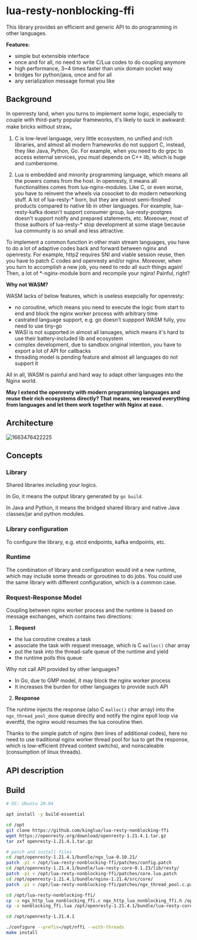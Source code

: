 # lua-resty-nonblocking-ffi

This library provides an efficient and generic API to do programming in other languages.

**Features:**
* simple but extensible interface
* once and for all, no need to write C/Lua codes to do coupling anymore
* high performance, 3~4 times faster than unix domain socket way
* bridges for python/java, once and for all
* any serialization message format you like

## Background

In openresty land, when you turns to implement some logic, especially to couple with third-party popular frameworks,
it's likely to suck in awkward: make bricks without straw。

1. C is low-level language, very little ecosystem, no unified and rich libraries, and almost
all modern frameworks do not support C, instead, they like Java, Python, Go. For example,
when you need to do grpc to access external services, you must depends on C++ lib, which is huge and cumbersome.

2. Lua is embedded and minority programming language, which means all the powers comes from the host.
In openresty, it means all functionalities comes from lua-nginx-modules. Like C, or even worse, you have to
reinvent the wheels via cosocket to do modern networking stuff. A lot of lua-resty-* born, but they are almost
semi-finished products compared to native lib in other languages. For example, lua-resty-kafka doesn't support
consumer group, lua-resty-postgres doesn't support notify and prepared statements, etc. Moreover, most of those authors
of lua-resty-* stop development at some stage because lua community is so small and less attractive.

To implement a common function in other main stream languages, you have to do a lot of adaptive codes back and forward
between nginx and openresty. For example, http2 requires SNI and viable session reuse, then you have to patch C codes
and openresty and/or nginx. Moreover, when you turn to accomplish a new job, you need to redo all such things again!
Then, a lot of *-nginx-module born and recompile your nginx! Painful, right?

**Why not WASM?**

WASM lacks of below features, which is useless esepcially for openresty:
* no coroutine, which means you need to execute the logic from start to end and block the nginx worker process with arbitrary time
* castrated language support, e.g. go doesn't suppport WASM fully, you need to use tiny-go
* WASI is not supported in almost all lanuages, which means it's hard to use their battery-included lib and ecosystem
* complex development, due to sandbox original intention, you have to export a lot of API for callbacks
* threading model is pending feature and almost all languages do not support it

All in all, WASM is painful and hard way to adapt other languages into the Nginx world.

**May I extend the openresty with modern programming languages and reuse their rich ecosystems directly? That means, we reseved everything from languages and let them work together with Nginx at ease.**

## Architecture

![1663476422225](https://user-images.githubusercontent.com/4401042/190886217-9fb97d6c-bf3f-435d-bdd8-702ce86dde2d.png)

## Concepts

### Library
Shared libraries including your logics.

In Go, it means the output library generated by `go build`.

In Java and Python, it means the bridged shared library and native Java classes/jar and python modules.

### Library configuration
To configure the library, e.g. etcd endpoints, kafka endpoints, etc.

### Runtime
The combination of library and configuration would init a new runtime, which may include some threads or goroutines to do jobs.
You could use the same library with different configuration, which is a common case.

### Request-Response Model

Coupling between nginx worker process and the runtime is based on message exchanges, which contains two directions:

1. **Request**

* the lua coroutine creates a task
* associate the task with request message, which is C `malloc()` char array
* put the task into the thread-safe queue of the runtime and yield
* the runtime polls this queue

Why not call API provided by other languages?
* In Go, due to GMP model, it may block the nginx worker process
* It increases the burden for other languages to provide such API

2. **Response**

The runtime injects the response (also C `malloc()` char array)
into the `ngx_thread_pool_done` queue directly and notify the nginx epoll loop via eventfd,
the nginx would resumes the lua coroutine then.

Thanks to the simple patch of nginx (ten lines of additional codes), here no need to use
traditional nginx worker thread pool for lua to get the response, which is low-efficient (thread context switchs),
and nonscaleable (consumption of linux threads).

## API description

## Build

```bash
# OS: Ubuntu 20.04

apt install -y build-essential

cd /opt
git clone https://github.com/kingluo/lua-resty-nonblocking-ffi
wget https://openresty.org/download/openresty-1.21.4.1.tar.gz
tar zxf openresty-1.21.4.1.tar.gz

# patch and install files
cd /opt/openresty-1.21.4.1/bundle/ngx_lua-0.10.21/
patch -p1 < /opt/lua-resty-nonblocking-ffi/patches/config.patch
cd /opt/openresty-1.21.4.1/bundle/lua-resty-core-0.1.23/lib/resty/
patch -p1 < /opt/lua-resty-nonblocking-ffi/patches/core.lua.patch
cd /opt/openresty-1.21.4.1/bundle/nginx-1.21.4/src/core/
patch -p1 < /opt/lua-resty-nonblocking-ffi/patches/ngx_thread_pool.c.patch

cd /opt/lua-resty-nonblocking-ffi/
cp -a ngx_http_lua_nonblocking_ffi.c ngx_http_lua_nonblocking_ffi.h /opt/openresty-1.21.4.1/bundle/ngx_lua-0.10.21/src/
cp -a nonblocking_ffi.lua /opt/openresty-1.21.4.1/bundle/lua-resty-core-0.1.23/lib/resty/core/

cd /opt/openresty-1.21.4.1

./configure --prefix=/opt/nffi --with-threads
make install
```
